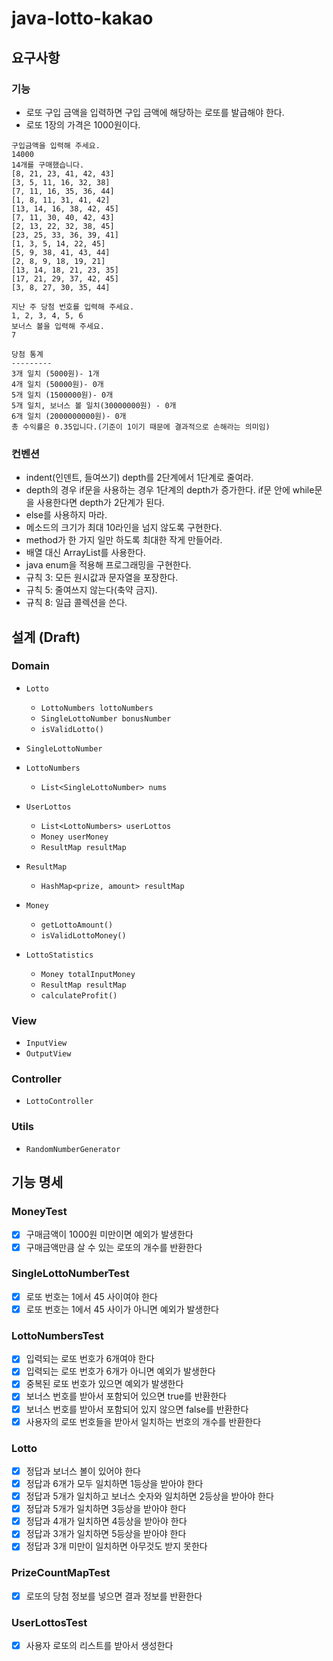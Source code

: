 # java-lotto-kakao

## 요구사항

### 기능

- 로또 구입 금액을 입력하면 구입 금액에 해당하는 로또를 발급해야 한다.
- 로또 1장의 가격은 1000원이다.

```text
구입금액을 입력해 주세요.
14000
14개를 구매했습니다.
[8, 21, 23, 41, 42, 43]
[3, 5, 11, 16, 32, 38]
[7, 11, 16, 35, 36, 44]
[1, 8, 11, 31, 41, 42]
[13, 14, 16, 38, 42, 45]
[7, 11, 30, 40, 42, 43]
[2, 13, 22, 32, 38, 45]
[23, 25, 33, 36, 39, 41]
[1, 3, 5, 14, 22, 45]
[5, 9, 38, 41, 43, 44]
[2, 8, 9, 18, 19, 21]
[13, 14, 18, 21, 23, 35]
[17, 21, 29, 37, 42, 45]
[3, 8, 27, 30, 35, 44]

지난 주 당첨 번호를 입력해 주세요.
1, 2, 3, 4, 5, 6
보너스 볼을 입력해 주세요.
7

당첨 통계
---------
3개 일치 (5000원)- 1개
4개 일치 (50000원)- 0개
5개 일치 (1500000원)- 0개
5개 일치, 보너스 볼 일치(30000000원) - 0개
6개 일치 (2000000000원)- 0개
총 수익률은 0.35입니다.(기준이 1이기 때문에 결과적으로 손해라는 의미임)
```

### 컨벤션

- indent(인덴트, 들여쓰기) depth를 2단계에서 1단계로 줄여라.
- depth의 경우 if문을 사용하는 경우 1단계의 depth가 증가한다. if문 안에 while문을 사용한다면 depth가 2단계가 된다.
- else를 사용하지 마라.
- 메소드의 크기가 최대 10라인을 넘지 않도록 구현한다.
- method가 한 가지 일만 하도록 최대한 작게 만들어라.
- 배열 대신 ArrayList를 사용한다.
- java enum을 적용해 프로그래밍을 구현한다.
- 규칙 3: 모든 원시값과 문자열을 포장한다.
- 규칙 5: 줄여쓰지 않는다(축약 금지).
- 규칙 8: 일급 콜렉션을 쓴다.

## 설계 (Draft)

### Domain

- `Lotto`
    - `LottoNumbers lottoNumbers`
    - `SingleLottoNumber bonusNumber`
    - `isValidLotto()`

- `SingleLottoNumber`

- `LottoNumbers`
    - `List<SingleLottoNumber> nums`

- `UserLottos`
    - `List<LottoNumbers> userLottos`
    - `Money userMoney`
    - `ResultMap resultMap`

- `ResultMap`
    - `HashMap<prize, amount> resultMap`

- `Money`
    - `getLottoAmount()`
    - `isValidLottoMoney()`

- `LottoStatistics`
    - `Money totalInputMoney`
    - `ResultMap resultMap`
    - `calculateProfit()`

### View

- `InputView`
- `OutputView`

### Controller

- `LottoController`

### Utils

- `RandomNumberGenerator`

## 기능 명세

### MoneyTest

- [x] 구매금액이 1000원 미만이면 예외가 발생한다
- [x] 구매금액만큼 살 수 있는 로또의 개수를 반환한다

### SingleLottoNumberTest

- [x] 로또 번호는 1에서 45 사이여야 한다
- [x] 로또 번호는 1에서 45 사이가 아니면 예외가 발생한다

### LottoNumbersTest

- [x] 입력되는 로또 번호가 6개여야 한다
- [x] 입력되는 로또 번호가 6개가 아니면 예외가 발생한다
- [x] 중복된 로또 번호가 있으면 예외가 발생한다
- [x] 보너스 번호를 받아서 포함되어 있으면 true를 반환한다
- [x] 보너스 번호를 받아서 포함되어 있지 않으면 false를 반환한다
- [x] 사용자의 로또 번호들을 받아서 일치하는 번호의 개수를 반환한다

### Lotto

- [x] 정답과 보너스 볼이 있어야 한다
- [x] 정답과 6개가 모두 일치하면 1등상을 받아야 한다
- [x] 정답과 5개가 일치하고 보너스 숫자와 일치하면 2등상을 받아야 한다
- [x] 정답과 5개가 일치하면 3등상을 받아야 한다
- [x] 정답과 4개가 일치하면 4등상을 받아야 한다
- [x] 정답과 3개가 일치하면 5등상을 받아야 한다
- [x] 정답과 3개 미만이 일치하면 아무것도 받지 못한다

### PrizeCountMapTest

- [x] 로또의 당첨 정보를 넣으면 결과 정보를 반환한다

### UserLottosTest

- [x] 사용자 로또의 리스트를 받아서 생성한다
